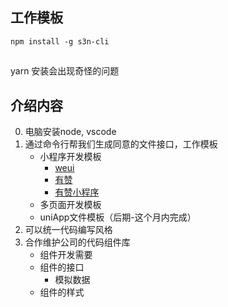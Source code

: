 ## 工作模板
```
npm install -g s3n-cli
```
## 
yarn 安装会出现奇怪的问题

## 介绍内容
0. 电脑安装node, vscode
1. 通过命令行帮我们生成同意的文件接口，工作模板
    - 小程序开发模板
        - [weui](https://developers.weixin.qq.com/miniprogram/dev/extended/weui/quickstart.html)
        - [有赞](https://github.com/youzan/vant-weapp)
        - [有赞小程序](https://vant-contrib.gitee.io/vant-weapp/#/quickstart)
    - 多页面开发模板
    - uniApp文件模板（后期-这个月内完成）
2. 可以统一代码编写风格
3. 合作维护公司的代码组件库
    - 组件开发需要
    - 组件的接口
        - 模拟数据
    - 组件的样式
